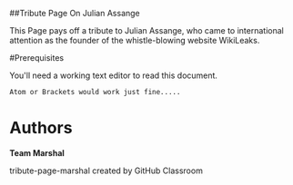 ##Tribute Page On Julian Assange

 This Page pays off a tribute to Julian Assange, who came to international attention as the founder of the whistle-blowing website WikiLeaks.

#Prerequisites

You'll need a working text editor to read this document.

```
Atom or Brackets would work just fine.....
```

# Authors

 **Team Marshal** 
 
tribute-page-marshal created by GitHub Classroom
